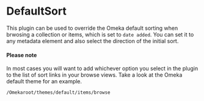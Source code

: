 DefaultSort
===========

This plugin can be used to override the Omeka default sorting when brwosing a collection or items, which is set to `date added`. You can set it to any metadata element and also select the direction of the initial sort.

#### Please note

In most cases you will want to add whichever option you select in the plugin to the list of sort links in your browse views. Take a look at the Omeka default theme for an example.

`/Omekaroot/themes/default/items/browse`